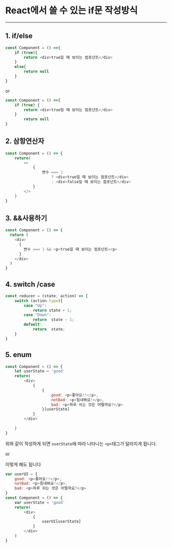 # React에서 쓸 수 있는 if문 작성방식


---
## 1. if/else
```javascript
const Component = () =>{
    if (true){
        return <div>true일 때 보이는 컴포넌트</div>
    }
    else{
        return null
    }
}
```

or 

```javascript
const Component = () =>{
    if (true) {
        return <div>true일 때 보이는 컴포넌트</div>
    }
        return null
}
```

## 2. 삼항연산자

```javascript
const Component = () => {
    return(
        <>
            {
                변수 === 1
                    ? <div>true일 때 보이는 컴포넌트</div>
                    : <div>false일 때 보이는 컴포넌트</div>
            }
        </>
    )
}
```

## 3. &&사용하기

```javascript
const Component = () => {
  return (
    <div>
      {
        변수 === 1 && <p>true일 때 보이는 컴포넌트</p>
      }
    </div>
  )
}
```

## 4. switch /case 

````javascript
const reducer = (state, action) => {
    switch (action.type){
        case "Up":
            return state + 1;
        case "Down":
            return  state - 1;
        default:
            return  state;
    }
}
````

## 5. enum

```javascript
const Component = () => {
    let userState = 'good'
    return(
        <div>
            {
                {
                    good: <p>좋아요!!</p>,
                    notBad: <p>힘내봐요!</p>,
                    bad: <p>하루 쉬는 것은 어떨까요?</p>
                }[userState]
            }
        </div>
        
    )
}
```
위와 같이 작성하게 되면 `userState`에 따라 나타나는 `<p>`태그가 달라지게 됩니다.

or 

이렇게 해도 됩니다
```javascript
var userUI = {
    good: <p>좋아요!!</p>,
    notBad: <p>힘내봐요!</p>,
    bad: <p>하루 쉬는 것은 어떨까요?</p>
}
const Component = () => {
    var userState = 'good'
    return(
        <div>
            {
                userUI[userState]
            }
        </div>
    )
}
```
